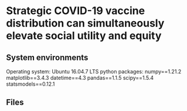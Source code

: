 # Strategic COVID-19 vaccine distribution can simultaneously elevate social utility and equity

## System environments
Operating system: Ubuntu 16.04.7 LTS
python packages: numpy==1.21.2 matplotlib==3.4.3 datetime==4.3 pandas==1.1.5 scipy==1.5.4  statsmodels==0.12.1

## Files
